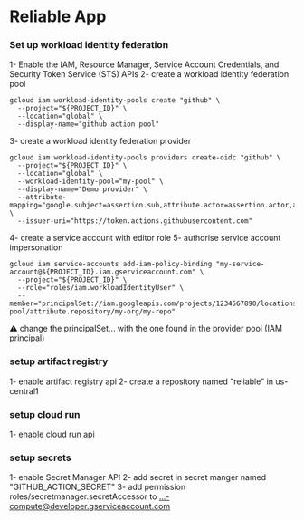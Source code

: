 # Reliable App
### Set up workload identity federation
1- Enable the IAM, Resource Manager, Service Account Credentials, and Security Token Service (STS) APIs
2- create a workload identity federation pool
```
gcloud iam workload-identity-pools create "github" \
  --project="${PROJECT_ID}" \
  --location="global" \
  --display-name="github action pool"
```
3- create a workload identity federation provider
```
gcloud iam workload-identity-pools providers create-oidc "github" \
  --project="${PROJECT_ID}" \
  --location="global" \
  --workload-identity-pool="my-pool" \
  --display-name="Demo provider" \
  --attribute-mapping="google.subject=assertion.sub,attribute.actor=assertion.actor,attribute.aud=assertion.aud" \
  --issuer-uri="https://token.actions.githubusercontent.com"
```
4- create a service account with editor role
5- authorise service account impersonation
```
gcloud iam service-accounts add-iam-policy-binding "my-service-account@${PROJECT_ID}.iam.gserviceaccount.com" \
  --project="${PROJECT_ID}" \
  --role="roles/iam.workloadIdentityUser" \
  --member="principalSet://iam.googleapis.com/projects/1234567890/locations/global/workloadIdentityPools/my-pool/attribute.repository/my-org/my-repo"
```
⚠️ change the principalSet... with the one found in the provider pool (IAM principal)

### setup artifact registry
1- enable artifact registry api
2- create a repository named "reliable" in us-central1

### setup cloud run
1- enable cloud run api

### setup secrets
1- enable Secret Manager API
2- add secret in secret manger named "GITHUB_ACTION_SECRET"
3- add permission roles/secretmanager.secretAccessor to ...-compute@developer.gserviceaccount.com